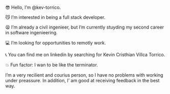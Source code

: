 😎 Hello, I’m @kev-torrico.

😼 I’m interested in being a full stack developer.

😫 I’m already a civil ingenieer, but I’m currently stuyding my second career in software ingenieering.

💻 I’m looking for opportunities to remotly work.

📞 You can find me on linkedin by searching for Kevin Cristhian Villca Torrico.

💥 Fun factor: I wan to be like the terminator.

I’m a very recilient and courius person, so I have no problems with working under preassure. In addition, I’ am good at receiving feedback in the best way.
